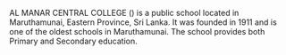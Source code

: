 AL MANAR CENTRAL COLLEGE () is a public school located in Maruthamunai, Eastern Province, Sri Lanka. It was founded in 1911 and is one of the oldest schools in Maruthamunai. The school provides both Primary and Secondary education.
